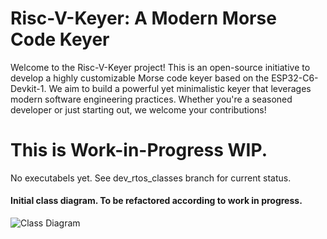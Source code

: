 
# Risc-V-Keyer: A Modern Morse Code Keyer

Welcome to the Risc-V-Keyer project! This is an open-source initiative to develop a highly customizable Morse code keyer based on the ESP32-C6-Devkit-1. We aim to build a powerful yet minimalistic keyer that leverages modern software engineering practices. Whether you're a seasoned developer or just starting out, we welcome your contributions!

# This is Work-in-Progress WIP.   
No executabels yet. See dev_rtos_classes branch for current status.

#### Initial class diagram. To be refactored according to work in progress.

![Class Diagram](../dev_rtos_classes/Design-Files%20(Obsidian%20Vault)/SW%20Engineering/mermaid-diagram-2024-08-27-180241.png?raw=true)
